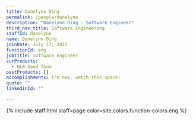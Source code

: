 ```yaml
---
title: Danelynn Ding
permalink: /people/danelynn
description: "Danelynn Ding - Software Engineer"
third_nav_title: Software Engineering
staffId: danelynn
name: Danelynn Ding
joinDate: July 17, 2023
functionId: eng
jobTitle: Software Engineer
curProducts:
  - NLB Seed Team
pastProducts: []
accomplishments: i'm new, watch this space!
quote: ""
linkedinId: ""

---
```


{% include staff.html staff=page color=site.colors.function-colors.eng %}
